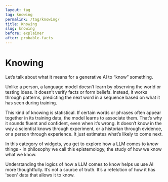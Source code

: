 ```yaml
---
layout: tag
tag: knowing
permalink: /tag/knowing/
title: Knowing
slug: knowing
before: explainer
after: probable-facts
---
```


# Knowing 

Let’s talk about what it means for a generative AI to “know” something.

Unlike a person, a language model doesn’t learn by observing the world or testing ideas. It doesn’t verify facts or form beliefs. Instead, it works through patterns, predicting the next word in a sequence based on what it has seen during training.

This kind of knowing is statistical. If certain words or phrases often appear together in its training data, the model learns to associate them. That’s why it sounds fluent and confident, even when it’s wrong. It doesn’t know in the way a scientist knows through experiment, or a historian through evidence, or a person through experience. It just estimates what’s likely to come next.

In this category of widgets, you get to explore how a LLM comes to *know* things - in philosophy we call this epistemology, the study of how we know what we know. 

Understanding the logics of how a LLM comes to know helps us use AI more thoughtfully. It’s not a source of truth. It’s a refelction of how it has 'seen' data that allows it to know. 
